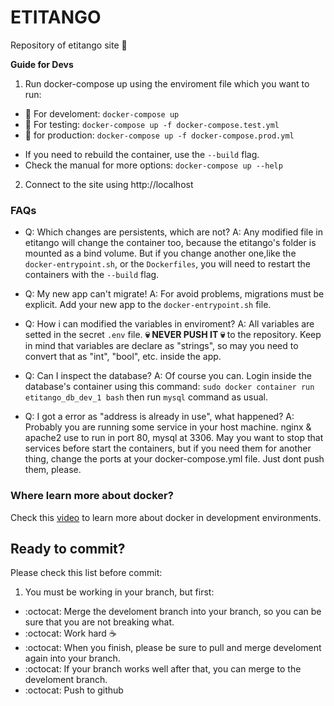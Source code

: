 # ETITANGO

Repository of etitango site :dancer:

**Guide for Devs**

1. Run docker-compose up using the enviroment file which you want to run:
  - :whale: For develoment: `docker-compose up`
  - :whale: For testing: `docker-compose up -f docker-compose.test.yml`
  - :whale: for production: `docker-compose up -f docker-compose.prod.yml`
  * If you need to rebuild the container, use the `--build` flag.
  * Check the manual for more options: `docker-compose up --help`

2. Connect to the site using http://localhost

### FAQs

  * Q: Which changes are persistents, which are not?
    A: Any modified file in etitango will change the container too, because the etitango's folder is mounted as a bind volume. But if you change another one,like the `docker-entrypoint.sh`, or the `Dockerfiles`, you will need to restart the containers with the `--build` flag.

  * Q: My new app can't migrate!
    A: For avoid problems, migrations must be explicit. Add your new app to the `docker-entrypoint.sh` file.

  * Q: How i can modified the variables in enviroment?
    A: All variables are setted in the secret `.env` file. **:skull: NEVER PUSH IT :skull:** to the repository. Keep in mind that variables are declare as "strings", so may you need to convert that as "int", "bool", etc. inside the app.

  * Q: Can I inspect the database?
    A: Of course you can. Login inside the database's container using this command:
      `sudo docker container run etitango_db_dev_1 bash`
      then run `mysql` command as usual.

  * Q: I got a error as "address is already in use", what happened?
    A: Probably you are running some service in your host machine. nginx & apache2 use to run in port 80, mysql at 3306. May you want to stop that services before start the containers, but if you need them for another thing, change the ports at your docker-compose.yml file. Just dont push them, please. 

### Where learn more about docker?

Check this [video](https://www.youtube.com/watch?v=5z2kYFG3OfY&list=PLrb1e2Mp6N_tXQryuDVzOq4SLQKqVv1uz) to learn more about docker in development environments.

## Ready to commit?
Please check this list before commit:

1. You must be working in your branch, but first:
  - :octocat: Merge the develoment branch into your branch, so you can be sure that you are not breaking what.
  - :octocat: Work hard :coffee:
  - :octocat: When you finish, please be sure to pull and merge develoment again into your branch.
  - :octocat: If your branch works well after that, you can merge to the develoment branch.
  - :octocat: Push to github